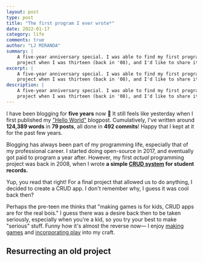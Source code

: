 ```yaml
---
layout: post
type: post
title: "The first program I ever wrote*"
date: 2022-01-17
category: life
comments: true
author: "LJ MIRANDA"
summary: |
    A five-year anniversary special. I was able to find my first programming
    project when I was thirteen (back in '08), and I'd like to share it here!
excerpt: |
    A five-year anniversary special. I was able to find my first programming
    project when I was thirteen (back in '08), and I'd like to share it here!
description: |
    A five-year anniversary special. I was able to find my first programming
    project when I was thirteen (back in '08), and I'd like to share it here!
---
```


<span class="firstcharacter">I</span> have been blogging for **five years** now
🎉 It still feels like yesterday when I first published my ["Hello
World"](/life/2017/01/16/hello-world/) blogpost. Cumulatively, I've written
around **124,389 words** in **79 posts**, all done in **492 commits**!  Happy
that I kept at it for the past few years.

Blogging has always been part of my programming life, especially that of my
professional career. I started doing open-source in 2017, and eventually got
paid to program a year after. However, my first *actual* programming project
was back in 2008, when I wrote **a simple [CRUD
system](https://en.wikipedia.org/wiki/Create,_read,_update_and_delete) for
student records.**

<!-- screenshot of your program -->

Yup, you read that right! For a final project that allowed us to do anything, I
decided to create a CRUD app. I don't remember why, I guess it was cool back
then? 

<!-- screenshot of your report / weird diagram -->

Perhaps the pre-teen me thinks that "making games is for kids, CRUD apps are
for the real bois." I guess there was a desire back then to be taken seriously,
especially when you're a kid, so you try your best to make "serious" stuff.
Funny how it's almost the reverse now&mdash; I enjoy [making
games](/projects/2021/08/15/abyss/) and [incorporating
play](/life/2021/09/21/build-earn-play/) into my craft.



## Resurrecting an old project


